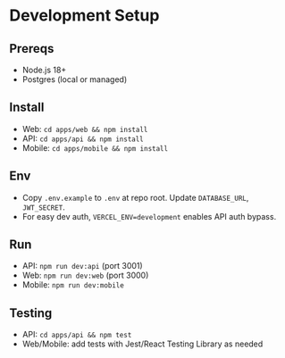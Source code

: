 # Development Setup

## Prereqs
- Node.js 18+
- Postgres (local or managed)

## Install
- Web: `cd apps/web && npm install`
- API: `cd apps/api && npm install`
- Mobile: `cd apps/mobile && npm install`

## Env
- Copy `.env.example` to `.env` at repo root. Update `DATABASE_URL`, `JWT_SECRET`.
- For easy dev auth, `VERCEL_ENV=development` enables API auth bypass.

## Run
- API: `npm run dev:api` (port 3001)
- Web: `npm run dev:web` (port 3000)
- Mobile: `npm run dev:mobile`

## Testing
- API: `cd apps/api && npm test`
- Web/Mobile: add tests with Jest/React Testing Library as needed


